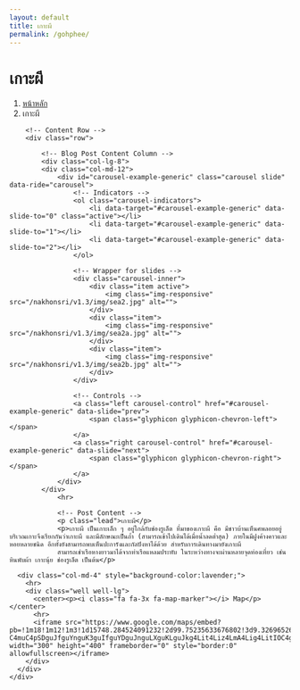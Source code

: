 ```yaml
---
layout: default
title: เกาะผี
permalink: /gohphee/
---
```



<div class="container">
<!-- Page Heading/Breadcrumbs -->
  <div class="row">
            <div class="col-lg-12">
                <h1 class="page-header">เกาะผี
                </h1>
                <ol class="breadcrumb">
                    <li><a href="index.html">หน้าหลัก</a>
                    </li>
                    <li class="active">เกาะผี</li>
                </ol>
            </div>
        </div>
        <!-- /.row -->

        <!-- Content Row -->
        <div class="row">

            <!-- Blog Post Content Column -->
            <div class="col-lg-8">
            <div class="col-md-12">
                <div id="carousel-example-generic" class="carousel slide" data-ride="carousel">
                    <!-- Indicators -->
                    <ol class="carousel-indicators">
                        <li data-target="#carousel-example-generic" data-slide-to="0" class="active"></li>
                        <li data-target="#carousel-example-generic" data-slide-to="1"></li>
                        <li data-target="#carousel-example-generic" data-slide-to="2"></li>
                    </ol>

                    <!-- Wrapper for slides -->
                    <div class="carousel-inner">
                        <div class="item active">
                            <img class="img-responsive" src="/nakhonsri/v1.3/img/sea2.jpg" alt="">
                        </div>
                        <div class="item">
                            <img class="img-responsive" src="/nakhonsri/v1.3/img/sea2a.jpg" alt="">
                        </div>
                        <div class="item">
                            <img class="img-responsive" src="/nakhonsri/v1.3/img/sea2b.jpg" alt="">
                        </div>
                    </div>

                    <!-- Controls -->
                    <a class="left carousel-control" href="#carousel-example-generic" data-slide="prev">
                        <span class="glyphicon glyphicon-chevron-left"></span>
                    </a>
                    <a class="right carousel-control" href="#carousel-example-generic" data-slide="next">
                        <span class="glyphicon glyphicon-chevron-right"></span>
                    </a>
                </div>
            </div>
                <hr>

                <!-- Post Content -->
                <p class="lead">เกาะผี</p>
                <p>เกาะผี เป็นเกาะเล็ก ๆ อยู่ใกล้กับช่องรูเล็ต ที่มาของเกาะผี คือ มีชาวบ้านเห็นศพลอยอยู่บริเวณเกาะจึงเรียกกันว่าเกาะผี และมีลักษณะเป็นถ้ำ (สามารถเข้าไปเดินได้เมื่อน้ำลดต่ำสุด) ภายในมีฝูงค้างคาวและหอยหลายชนิด อีกทั้งยังสามารถพบเห็นปะการังและกัลปังหาได้ด้วย สำหรับการเดินทางมายังเกาะผี
                สามารถเช่าเรือหางยาวมาได้จากท่าเรือแหลมประทับ ในระหว่างทางจะผ่านหลายจุดท่องเที่ยว เช่น หินพับผ้า เกาะนุ้ย ช่องรูเล็ต เป็นต้น</p>

  </div>

      <div class="col-md-4" style="background-color:lavender;">
        <hr>
        <div class="well well-lg">
          <center><p><i class="fa fa-3x fa-map-marker"></i> Map</p></center>
          <hr>
          <iframe src="https://www.google.com/maps/embed?pb=!1m18!1m12!1m3!1d15748.284524091232!2d99.75235633676802!3d9.326965267103976!2m3!1f0!2f0!3f0!3m2!1i1024!2i768!4f13.1!3m3!1m2!1s0x305466795ef00c8d%3A0x5a2b2693c03b4b27!2zS28gUGhpIOC4leC4s-C4muC4pSDguJfguYnguK3guIfguYDguJnguLXguKLguJkg4Lit4Liz4LmA4Lig4LitIOC4guC4meC4reC4oSDguJnguITguKPguKjguKPguLXguJjguKPguKPguKHguKPguLLguIog4Lib4Lij4Liw4LmA4LiX4Lio4LmE4LiX4Lii!5e0!3m2!1sth!2sth!4v1455013214648" width="300" height="400" frameborder="0" style="border:0" allowfullscreen></iframe>
        </div>
      </div>
    </div>
  </div>
